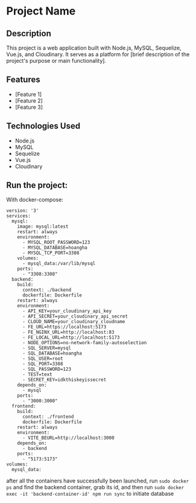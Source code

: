 # Project Name

## Description
This project is a web application built with Node.js, MySQL, Sequelize, Vue.js, and Cloudinary. It serves as a platform for [brief description of the project's purpose or main functionality].

## Features
- [Feature 1]
- [Feature 2]
- [Feature 3]

## Technologies Used
- Node.js
- MySQL
- Sequelize
- Vue.js
- Cloudinary

## Run the project:
With docker-compose: 

```
version: '3'
services:
  mysql:
    image: mysql:latest
    restart: always
    environment:
      - MYSQL_ROOT_PASSWORD=123
      - MYSQL_DATABASE=hoangha
      - MYSQL_TCP_PORT=3308
    volumes:
      - mysql_data:/var/lib/mysql
    ports:
      - "3308:3308"
  backend:
    build:
      context: ./backend
      dockerfile: Dockerfile
    restart: always
    environment:
      - API_KEY=your_cloudinary_api_key
      - API_SECRET=your_cloudinary_api_secret
      - CLOUD_NAME=your_cloudinary_cloudname
      - FE_URL=https://localhost:5173
      - FE_NGINX_URL=http://localhost:83
      - FE_LOCAL_URL=http://localhost:5173
      - NODE_OPTIONS=no-network-family-autoselection
      - SQL_SERVER=mysql
      - SQL_DATABASE=hoangha
      - SQL_USER=root
      - SQL_PORT=3308
      - SQL_PASSWORD=123
      - TEST=text
      - SECRET_KEY=idkthiskeyissecret
    depends_on:
      - mysql
    ports:
      - "3000:3000"
  frontend:
    build:
      context: ./frontend
      dockerfile: Dockerfile
    restart: always
    environment:
      - VITE_BEURL=http://localhost:3000
    depends_on:
      - backend
    ports:
      - "5173:5173"
volumes:
  mysql_data:
```
after all the containers have successfully been launched, run `sudo docker ps` and find the backend container, grab its id, and then run `sudo docker exec -it 'backend-container-id' npm run sync` to initiate database
